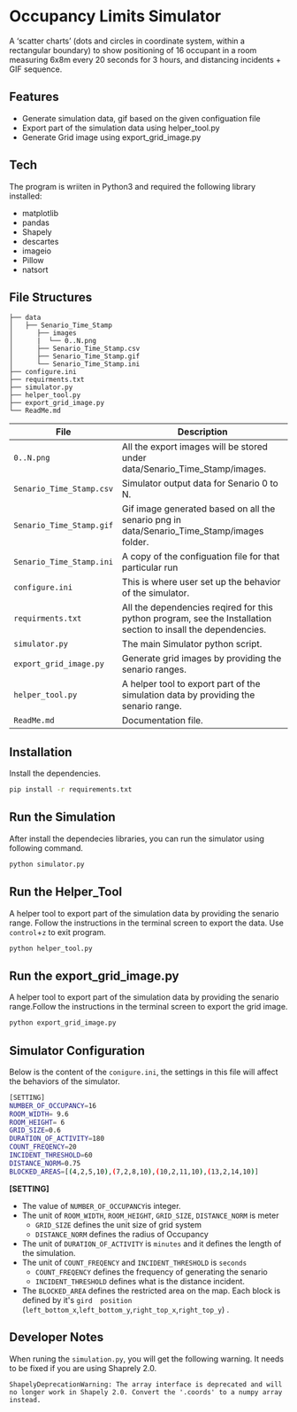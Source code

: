 # Occupancy Limits Simulator

A ‘scatter charts’ (dots and circles in coordinate system, within a rectangular boundary) to show positioning of 16 occupant in a room measuring 6x8m every 20 seconds for 3 hours, and distancing incidents + GIF sequence.

## Features

- Generate simulation data, gif based on the given configuation file
- Export part of the simulation data using helper_tool.py
- Generate Grid image using export_grid_image.py

## Tech

The program is wriiten in Python3 and required the following library installed:
- matplotlib
- pandas
- Shapely
- descartes
- imageio
- Pillow
- natsort


## File Structures

```
├── data
│   ├── Senario_Time_Stamp
│      ├── images
│      |  └── 0..N.png
│      ├── Senario_Time_Stamp.csv
│      ├── Senario_Time_Stamp.gif
│      └── Senario_Time_Stamp.ini
├── configure.ini
├── requirments.txt
├── simulator.py
├── helper_tool.py
├── export_grid_image.py
└── ReadMe.md
```

| File | Description |
| ------ | ------ |
| ```0..N.png``` | All the export images will be stored under data/Senario_Time_Stamp/images. |
| ```Senario_Time_Stamp.csv``` | Simulator output data for Senario 0 to N.|
| ```Senario_Time_Stamp.gif``` | Gif image generated based on all the senario png in data/Senario_Time_Stamp/images folder.|
| ```Senario_Time_Stamp.ini``` | A copy of the configuation file for that particular run|
| ```configure.ini``` | This is where user set up the behavior of the simulator. |
| ```requirments.txt``` | All the dependencies reqired for this python program, see the Installation section to insall the dependencies. |
| ```simulator.py``` |The main Simulator python script. |
| ```export_grid_image.py``` | Generate grid images by providing the senario ranges. |
| ```helper_tool.py``` | A helper tool to export part of the simulation data by providing the senario range.
| ```ReadMe.md``` | Documentation file. |

## Installation

Install the dependencies.

```sh
pip install -r requirements.txt
```

## Run the Simulation

After install the dependecies libraries, you can run the simulator using following command.

```sh
python simulator.py
```
## Run the Helper_Tool
A helper tool to export part of the simulation data by providing the senario range. Follow the instructions in the terminal screen to export the data. Use ```control```+```z``` to exit program.

```sh
python helper_tool.py
```
## Run the export_grid_image.py
A helper tool to export part of the simulation data by providing the senario range.Follow the instructions in the terminal screen to export the grid image. 

```sh
python export_grid_image.py
```

## Simulator Configuration
Below is the content of the ```conigure.ini```, the settings in this file will affect the behaviors of the simulator.
```sh
[SETTING]
NUMBER_OF_OCCUPANCY=16
ROOM_WIDTH= 9.6
ROOM_HEIGHT= 6
GRID_SIZE=0.6
DURATION_OF_ACTIVITY=180
COUNT_FREQENCY=20
INCIDENT_THRESHOLD=60
DISTANCE_NORM=0.75
BLOCKED_AREAS=[(4,2,5,10),(7,2,8,10),(10,2,11,10),(13,2,14,10)]
```
**[SETTING]**
- The value of ```NUMBER_OF_OCCUPANCY```is integer.
- The unit of ```ROOM_WIDTH```, ```ROOM_HEIGHT```, ```GRID_SIZE```, ```DISTANCE_NORM``` is meter
    - ```GRID_SIZE``` defines the unit size of grid system 
    - ```DISTANCE_NORM``` defines the radius of Occupancy
- The unit of ```DURATION_OF_ACTIVITY``` is ```minutes``` and it defines the length of the simulation. 
- The unit of ```COUNT_FREQENCY``` and ```INCIDENT_THRESHOLD``` is ```seconds```
    -  ```COUNT_FREQENCY``` defines the frequency of generating the senario
    -  ```INCIDENT_THRESHOLD``` defines what is the distance incident.
- The ```BLOCKED_AREA``` defines the restricted area on the map. Each block is defined by it's ```gird  position``` (```left_bottom_x```,```left_bottom_y```,```right_top_x```,```right_top_y```) .


## Developer Notes

When runing the ```simulation.py```, you will get the following warning. It needs to be fixed if you are using Shaprely 2.0.

```
ShapelyDeprecationWarning: The array interface is deprecated and will no longer work in Shapely 2.0. Convert the '.coords' to a numpy array instead.
```





